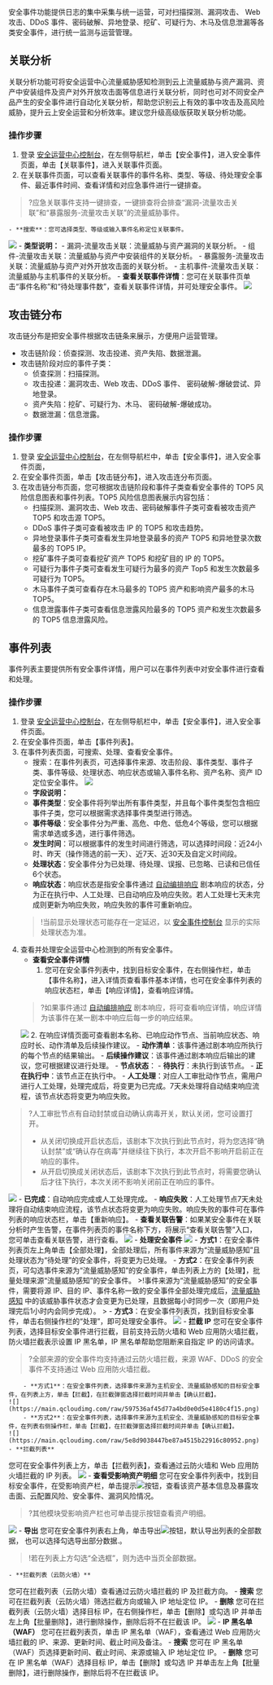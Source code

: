 安全事件功能提供日志的集中采集与统一运营，可对扫描探测、漏洞攻击、 Web 攻击、DDoS 事件、密码破解、异地登录、挖矿、可疑行为、木马及信息泄漏等各类安全事件，进行统一监测与运营管理。

## 关联分析

关联分析功能可将安全运营中心流量威胁感知检测到云上流量威胁与资产漏洞、资产中安装组件及资产对外开放攻击面等信息进行关联分析，同时也可对不同安全产品产生的安全事件进行自动化关联分析，帮助您识别云上有效的事中攻击及高风险威胁，提升云上安全运营和分析效率。建议您升级高级版获取关联分析功能。

### 操作步骤
1. 登录 [安全运营中心控制台](https://console.cloud.tencent.com/ssav2/event)，在左侧导航栏，单击【安全事件】，进入安全事件页面，单击【关联事件】，进入关联事件页面。
2. 在关联事件页面，可以查看关联事件的事件名称、类型、等级、待处理安全事件、最近事件时间、查看详情和对应急事件进行一键排查。
>?应急关联事件支持一键排查，一键排查将会排查“漏洞-流量攻击关联”和“暴露服务-流量攻击关联”的流量威胁事件。
>
	- **搜索**：您可选择类型、等级或输入事件名称定位关联事件。
![](https://main.qcloudimg.com/raw/73f413dd2aa0c4e4330bb93b75b9c59d.png)
	- **类型说明：**
	 - 漏洞-流量攻击关联：流量威胁与资产漏洞的关联分析。
 	 - 组件-流量攻击关联：流量威胁与资产中安装组件的关联分析。
	 - 暴露服务-流量攻击关联：流量威胁与资产对外开放攻击面的关联分析。
	 - 主机事件-流量攻击关联：流量威胁与主机事件的关联分析。
	- **查看关联事件详情**：您可在关联事件页单击“事件名称”和“待处理事件数”，查看关联事件详情，并可处理安全事件。
 ![](https://main.qcloudimg.com/raw/aab41f3772ba9dc17d2aa8058761c3b8.png)
	
## 攻击链分布
攻击链分布是把安全事件根据攻击链条来展示，方便用户运营管理。
- 攻击链阶段：侦查探测、攻击投递、资产失陷、数据泄漏。
- 攻击链阶段对应的事件子类：
	- 侦查探测：扫描探测。
	- 攻击投递：漏洞攻击、Web 攻击、DDoS 事件、 密码破解-爆破尝试、异地登录。
	- 资产失陷：挖矿、可疑行为、木马、 密码破解-爆破成功。
	- 数据泄漏：信息泄露。

### 操作步骤
1. 登录 [安全运营中心控制台](https://console.cloud.tencent.com/ssav2/event)，在左侧导航栏中，单击【安全事件】，进入安全事件页面，
2. 在安全事件页面，单击【攻击链分布】，进入攻击连分布页面。
3. 在攻击链分布页面，您可根据攻击链阶段和事件子类查看安全事件的 TOP5 风险信息图表和事件列表。TOP5 风险信息图表展示内容包括：
	- 扫描探测、漏洞攻击、Web 攻击、密码破解事件子类可查看被攻击资产 TOP5 和攻击源 TOP5。
	- DDoS 事件子类可查看被攻击 IP 的 TOP5 和攻击趋势。
	- 异地登录事件子类可查看发生异地登录最多的资产 TOP5 和异地登录次数最多的 TOP5 IP。
	- 挖矿事件子类可查看挖矿资产 TOP5 和挖矿目的 IP 的 TOP5。
	- 可疑行为事件子类可查看发生可疑行为最多的资产 Top5 和发生次数最多可疑行为 TOP5。
	- 木马事件子类可查看存在木马最多的 TOP5 资产和影响资产最多的木马 TOP5。
	- 信息泄露事件子类可查看信息泄露风险最多的 TOP5 资产和发生次数最多的 TOP5 信息泄露风险。

## 事件列表
事件列表主要提供所有安全事件详情，用户可以在事件列表中对安全事件进行查看和处理。
### 操作步骤
1. 登录 [安全运营中心控制台](https://console.cloud.tencent.com/ssav2/event)，在左侧导航栏中，单击【安全事件】，进入安全事件页面。
2. 在安全事件页面，单击【事件列表】。
3. 在事件列表页面，可搜索、处理、查看安全事件。
	- 搜索：在事件列表页，可选择事件来源、攻击阶段、事件类型、事件子类、事件等级、处理状态、响应状态或输入事件名称、资产名称、资产 ID 定位安全事件。
![](https://main.qcloudimg.com/raw/9196c1884971f43bdd791cd8863de3f9.jpg)
	- **字段说明：**
 	- **事件类型**：安全事件将列举出所有事件类型，并且每个事件类型包含相应事件子类，您可以根据需求选择事件类型进行筛选。
	 - **事件等级**：安全事件分为严重、高危、中危、低危4个等级，您可以根据需求单选或多选，进行事件筛选。
 	- **发生时间**：可以根据事件的发生时间进行筛选，可以选择时间段：近24小时、昨天（操作筛选的前一天）、近7天、近30天及自定义时间段。
	 - **处理状态**：安全事件分为已处理、待处理、误报、已忽略、已读和已信任6个状态。
	 - **响应状态**：响应状态是指安全事件通过 [自动编排响应](https://cloud.tencent.com/document/product/664/49301) 剧本响应的状态，分为正在执行中、人工处理、已自动响应及响应失败。若人工处理七天未完成则更新为响应失败，响应失败的事件可重新响应。
	>!当前显示处理状态可能存在一定延迟，以 [安全事件控制台](https://console.cloud.tencent.com/ssav2/event) 显示的实际处理状态为准。
3. 查看并处理安全运营中心检测到的所有安全事件。
	- **查看安全事件详情** 
		1. 您可在安全事件列表中，找到目标安全事件，在右侧操作栏，单击【事件名称】，进入详情页查看事件基本详情，也可在安全事件列表的响应状态栏，单击【响应详情】，查看响应详情。
	>?如果事件通过 [自动编排响应](https://cloud.tencent.com/document/product/664/49301) 剧本响应，将可查看响应详情，响应详情为该事件在某一剧本中响应后每一步的响应结果。
	>
	![](https://main.qcloudimg.com/raw/bcddc9dc6e0696d556b0e1090ab16116.png)
		2. 在响应详情页面可查看剧本名称、已响应动作节点、当前响应状态、响应时长、动作清单及后续操作建议。
			- **动作清单**：该事件通过剧本响应所执行的每个节点的结果输出。
			- **后续操作建议**：该事件通过剧本响应后输出的建议，您可根据建议进行处理。
			- **节点状态**：
				- **待执行**：未执行到该节点。
				- **正在执行中**：该节点正在执行中。
				- **人工处理**：对应人工审批动作节点，需用户进行人工处理，处理完成后，将变更为已完成。7天未处理将自动结束响应流程，该节点状态将变更为响应失败。
>?人工审批节点有自动封禁或自动确认病毒开关，默认关闭，您可设置打开。
>- 从关闭切换成开启状态后，该剧本下次执行到此节点时，将为您选择“确认封禁”或“确认存在病毒”并继续往下执行，本次开启不影响开启前正在响应的事件。
>- 从开启切换成关闭状态后，该剧本下次执行到此节点时，将需要您确认后才往下执行，本次关闭不影响关闭前正在响应的事件。
>
![](https://main.qcloudimg.com/raw/fe87cb5a1fde3d603e343706010a38dd.png)
				- **已完成**：自动响应完成或人工处理完成。
				- **响应失败**：人工处理节点7天未处理将自动结束响应流程，该节点状态将变更为响应失败。响应失败的事件可在事件列表的响应状态栏，单击【重新响应】。
	- **查看关联告警**：如果某安全事件在关联分析时产生告警，在事件列表页的事件名称下方，将展示“查看关联告警”入口， 您可单击查看关联告警，进行查看。
	![](https://main.qcloudimg.com/raw/477d801c1b3ea5279feb1599c09cc3f7.png)
	- **处理安全事件**
	![](https://main.qcloudimg.com/raw/6d53a5fdf18dfb3c234e2fd8217a4b26.png)
		- **方式1**：在安全事件列表页左上角单击【全部处理】，全部处理后，所有事件来源为“流量威胁感知”且处理状态为“待处理”的安全事件，将变更为已处理。
		-  **方式2**：在安全事件列表页，可勾选事件来源为“流量威胁感知”的安全事件，单击列表上方的【处理】，批量处理来源“流量威胁感知”的安全事件。
	>!事件来源为“流量威胁感知”的安全事件，需要将源 IP、目的 IP、事件名称一致的安全事件全部处理完成后，[流量威胁感知](https://console.cloud.tencent.com/ssav2/network) 中的该威胁事件状态才会变更为已处理，且数据每小时同步一次（即用户处理完后1小时内会同步完成）。
	>
		- **方式3**：在安全事件列表页，找到目标安全事件，单击右侧操作栏的“处理”，即可处理安全事件。
![](https://main.qcloudimg.com/raw/a42214b077534425164dbf61e6a981c7.png)
	- **拦截 IP**
您可在安全事件列表，选择目标安全事件进行拦截，目前支持云防火墙和 Web 应用防火墙拦截，防火墙拦截表示设置 IP 黑名单，IP 黑名单帮助您阻断来自指定 IP 的访问请求。
>?全部来源的安全事件均支持通过云防火墙拦截，来源 WAF、DDoS 的安全事件不支持通过 Web 应用防火墙拦截。
>
		- **方式1**：在安全事件列表，选择事件来源为主机安全、流量威胁感知的目标安全事件，在列表上方，单击【拦截】，在拦截弹窗选择拦截时间并单击【确认拦截】。
	![](https://main.qcloudimg.com/raw/597536af45d77a4bd0e0d5e4180c4f15.png)
		- **方式2**：在安全事件列表，选择事件来源为主机安全、流量威胁感知的目标安全事件，在列表右侧操作栏，单击【拦截】，在拦截弹窗选择拦截时间并单击【确认拦截】。
	![](https://main.qcloudimg.com/raw/5e8d9038447be87a4515b22916c80952.png)
	- **拦截列表**
您可在安全事件列表上方，单击【拦截列表】，查看通过云防火墙和 Web 应用防火墙拦截的 IP 列表。
![](https://main.qcloudimg.com/raw/408f92534d1b2126a03f893ca3cb0c5d.png)
	- **查看受影响资产明细**
您可在安全事件列表中，找到目标安全事件，在受影响资产栏，单击提示<img src= "https://main.qcloudimg.com/raw/d05c2b193587da078319f417926239b4.png" style="margin:0;">按钮，查看该资产基本信息及暴露攻击面、云配置风险、安全事件、漏洞风险情况。
>?其他模块受影响资产栏也可单击提示按钮查看资产明细。
>
![](https://main.qcloudimg.com/raw/b072c662be045b00b7bde6157cb8431e.png)
	- **导出**
您可在安全事件列表右上角，单击导出<img src= "https://main.qcloudimg.com/raw/5d6f28083f0484b4f0cb46b9c32717b5.png" style="margin:0;">按钮，默认导出列表的全部数据， 也可以选择勾选导出部分数据.。
>!若在列表上方勾选“全选框”，则为选中当页全部数据。
>
	- **拦截列表（云防火墙）**
您可在拦截列表（云防火墙）查看通过云防火墙拦截的 IP 及拦截方向。
	 - **搜索**
	您可在拦截列表（云防火墙）筛选拦截方向或输入 IP 地址定位 IP。
	 - **删除**
	您可在拦截列表（云防火墙）选择目标 IP，在右侧操作栏，单击【删除】或勾选 IP 并单击左上角【批量删除】，进行删除操作，删除后将不在拦截该 IP。
![](https://main.qcloudimg.com/raw/ab40ed4feaa4bebcdf6d520e1d607313.png)
	- **IP 黑名单（WAF）**
您可在拦截列表页，单击 IP 黑名单（WAF），查看通过 Web 应用防火墙拦截的 IP、来源、更新时间、截止时间及备注。
	 - **搜索**
	您可在 IP 黑名单（WAF）页选择更新时间、截止时间、来源或输入 IP 地址定位 IP。
	 - **删除**
 您可在 IP 黑名单（WAF）选择目标 IP，单击【删除】或勾选 IP 并单击左上角【批量删除】，进行删除操作，删除后将不在拦截该 IP。
	
